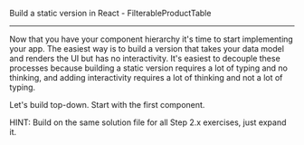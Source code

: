 Build a static version in React - FilterableProductTable

----------------------------------------------------------------------

Now that you have your component hierarchy it's time to start implementing your app. The easiest way is to build a version that takes your data model and renders the UI but has no interactivity. It's easiest to decouple these processes because building a static version requires a lot of typing and no thinking, and adding interactivity requires a lot of thinking and not a lot of typing.

Let's build top-down. Start with the first component.

HINT: Build on the same solution file for all Step 2.x exercises, just expand it.
